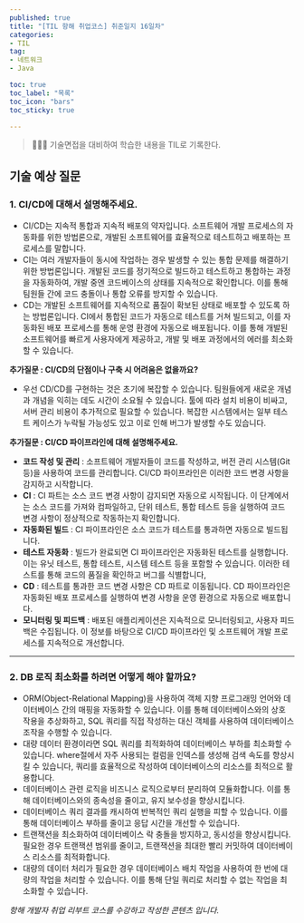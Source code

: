 ```yaml
---
published: true
title: "[TIL 항해 취업코스] 취준일지 16일차"
categories: 
- TIL
tag:
- 네트워크
- Java

toc: true
toc_label: "목록"
toc_icon: "bars"
toc_sticky: true

---
```

> 👩🏻‍💻 기술면접을 대비하여 학습한 내용을 TIL로 기록한다.

## 기술 예상 질문
### 1. CI/CD에 대해서 설명해주세요.

* CI/CD는 지속적 통합과 지속적 배포의 약자입니다. 소프트웨어 개발 프로세스의 자동화를 위한 방법론으로, 개발된 소프트웨어를 효율적으로 테스트하고 배포하는 프로세스를 말합니다.
* CI는 여러 개발자들이 동시에 작업하는 경우 발생할 수 있는 통합 문제를 해결하기 위한 방법론입니다. 개발된 코드를 정기적으로 빌드하고 테스트하고 통합하는 과정을 자동화하여, 개발 중엔 코드베이스의 상태를 지속적으로 확인합니다. 이를 통해 팀원들 간에 코드 충돌이나 통합 오류를 방지할 수 있습니다.
* CD는 개발된 소프트웨어를 지속적으로 품질이 확보된 상태로 배포할 수 있도록 하는 방법론입니다. CI에서 통합된 코드가 자동으로 테스트를 거쳐 빌드되고, 이를 자동화된 배포 프로세스를 통해 운영 환경에 자동으로 배포됩니다. 이를 통해 개발된 소프트웨어를 빠르게 사용자에게 제공하고, 개발 및 배포 과정에서의 에러를 최소화할 수 있습니다.

**추가질문 : CI/CD의 단점이나 구축 시 어려움은 없을까요?**
* 우선 CD/CD를 구현하는 것은 초기에 복잡할 수 있습니다. 팀원들에게 새로운 개념과 개념을 익히는 데도 시간이 소요될 수 있습니다. 툴에 따라 설치 비용이 비싸고, 서버 관리 비용이 추가적으로 필요할 수 있습니다. 복잡한 시스템에서는 일부 테스트 케이스가 누락될 가능성도 있고 이로 인해 버그가 발생할 수도 있습니다.

**추가질문 : CI/CD 파이프라인에 대해 설명해주세요.**
* **코드 작성 및 관리** : 소프트웨어 개발자들이 코드를 작성하고, 버전 관리 시스템(Git 등)을 사용하여 코드를 관리합니다. CI/CD 파이프라인은 이러한 코드 변경 사항을 감지하고 시작합니다.
* **CI** : CI 파트는 소스 코드 변경 사항이 감지되면 자동으로 시작됩니다. 이 단계에서는 소스 코드를 가져와 컴파일하고, 단위 테스트, 통합 테스트 등을 실행하여 코드 변경 사항이 정상적으로 작동하는지 확인합니다.
* **자동화된 빌드** : CI 파이프라인은 소스 코드가 테스트를 통과하면 자동으로 빌드됩니다. 
* **테스트 자동화** : 빌드가 완료되면 CI 파이프라인은 자동화된 테스트를 실행합니다. 이는 유닛 테스트, 통합 테스트, 시스템 테스트 등을 포함할 수 있습니다. 이러한 테스트를 통해 코드의 품질을 확인하고 버그를 식별합니다,
* **CD** : 테스트를 통과한 코드 변경 사항은 CD 파트로 이동됩니다. CD 파이프라인은 자동화된 배포 프로세스를 실행하여 변경 사항을 운영 환경으로 자동으로 배포합니다.
* **모니터링 및 피드백** : 배포된 애플리케이션은 지속적으로 모니터링되고, 사용자 피드백은 수집됩니다. 이 정보를 바탕으로 CI/CD 파이프라인 및 소프트웨어 개발 프로세스를 지속적으로 개선합니다.
---

### 2. DB 로직 최소화를 하려면 어떻게 해야 할까요?
* ORM(Object-Relational Mapping)을 사용하여 객체 지향 프로그래밍 언어와 데이터베이스 간의 매핑을 자동화할 수 있습니다. 이를 통해 데이터베이스와의 상호 작용을 추상화하고, SQL 쿼리를 직접 작성하는 대신 객체를 사용하여 데이터베이스 조작을 수행할 수 있습니다.
* 대량 데이터 환경이라면 SQL 쿼리를 최적화하여 데이터베이스 부하를 최소화할 수 있습니다. where절에서 자주 사용되는 컬럼을 인덱스를 생성해 검색 속도를 향상시킬 수 있습니다, 쿼리를 효율적으로 작성하여 데이터베이스의 리소스를 최적으로 활용합니다.
* 데이터베이스 관련 로직을 비즈니스 로직으로부터 분리하여 모듈화합니다. 이를 통해 데이터베이스와의 종속성을 줄이고, 유지 보수성을 향상시킵니다.
* 데이터베이스 쿼리 결과를 캐시하여 반복적인 쿼리 실행을 피할 수 있습니다. 이를 통해 데이터베이스 부하를 줄이고 응답 시간을 개선할 수 있습니다.
* 트랜잭션을 최소화하여 데이터베이스 락 충돌을 방지하고, 동시성을 향상시킵니다. 필요한 경우 트랜잭션 범위를 줄이고, 트랜잭션을 최대한 빨리 커밋하여 데이터베이스 리소스를 최적화합니다.  
* 대량의 데이터 처리가 필요한 경우 데이터베이스 배치 작업을 사용하여 한 번에 대량의 작업을 처리할 수 있습니다. 이를 통해 단일 쿼리로 처리할 수 없는 작업을 최소화할 수 있습니다.


_항해 개발자 취업 리부트 코스를 수강하고 작성한 콘텐츠 입니다._